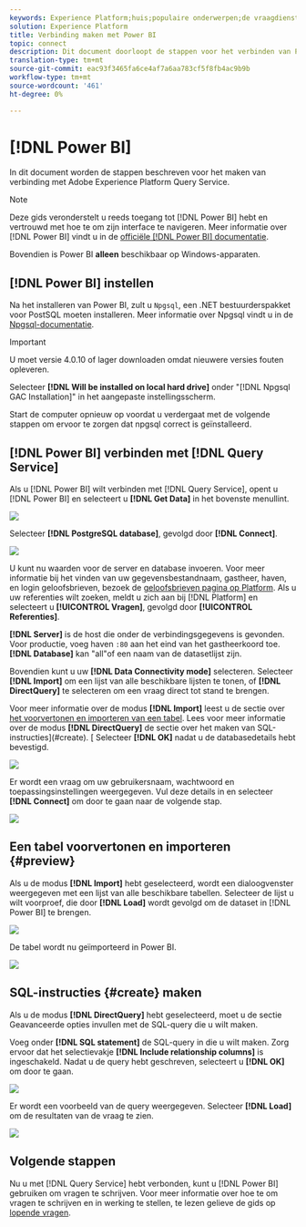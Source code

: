 ```yaml
---
keywords: Experience Platform;huis;populaire onderwerpen;de vraagdienst;de dienst van de vraag;Power BI;macht bi;verbindt met de vraagdienst;
solution: Experience Platform
title: Verbinding maken met Power BI
topic: connect
description: Dit document doorloopt de stappen voor het verbinden van Power BI met de Dienst van de Vraag van Adobe Experience Platform.
translation-type: tm+mt
source-git-commit: eac93f3465fa6ce4af7a6aa783cf5f8fb4ac9b9b
workflow-type: tm+mt
source-wordcount: '461'
ht-degree: 0%

---
```



# [!DNL Power BI]

In dit document worden de stappen beschreven voor het maken van verbinding met Adobe Experience Platform Query Service.

>[!NOTE]
>
> Deze gids veronderstelt u reeds toegang tot [!DNL Power BI] hebt en vertrouwd met hoe te om zijn interface te navigeren. Meer informatie over [!DNL Power BI] vindt u in de [officiële [!DNL Power BI] documentatie](https://docs.looker.com/).
>
> Bovendien is Power BI **alleen** beschikbaar op Windows-apparaten.

## [!DNL Power BI] instellen

Na het installeren van Power BI, zult u `Npgsql`, een .NET bestuurderspakket voor PostSQL moeten installeren. Meer informatie over Npgsql vindt u in de [Npgsql-documentatie](https://www.npgsql.org/doc/index.html).

>[!IMPORTANT]
>
>U moet versie 4.0.10 of lager downloaden omdat nieuwere versies fouten opleveren.

Selecteer **[!DNL Will be installed on local hard drive]** onder &quot;[!DNL Npgsql GAC Installation]&quot; in het aangepaste instellingsscherm.

Start de computer opnieuw op voordat u verdergaat met de volgende stappen om ervoor te zorgen dat npgsql correct is geïnstalleerd.

## [!DNL Power BI] verbinden met [!DNL Query Service]

Als u [!DNL Power BI] wilt verbinden met [!DNL Query Service], opent u [!DNL Power BI] en selecteert u **[!DNL Get Data]** in het bovenste menullint.

![](../images/clients/power-bi/open-power-bi.png)

Selecteer **[!DNL PostgreSQL database]**, gevolgd door **[!DNL Connect]**.

![](../images/clients/power-bi/get-data.png)

U kunt nu waarden voor de server en database invoeren. Voor meer informatie bij het vinden van uw gegevensbestandnaam, gastheer, haven, en login geloofsbrieven, bezoek de [geloofsbrieven pagina op Platform](https://platform.adobe.com/query/configuration). Als u uw referenties wilt zoeken, meldt u zich aan bij [!DNL Platform] en selecteert u **[!UICONTROL Vragen]**, gevolgd door **[!UICONTROL Referenties]**.

**[!DNL Server]** is de host die onder de verbindingsgegevens is gevonden. Voor productie, voeg haven `:80` aan het eind van het gastheerkoord toe. **[!DNL Database]** kan &quot;all&quot;of een naam van de datasetlijst zijn.

Bovendien kunt u uw **[!DNL Data Connectivity mode]** selecteren. Selecteer **[!DNL Import]** om een lijst van alle beschikbare lijsten te tonen, of **[!DNL DirectQuery]** te selecteren om een vraag direct tot stand te brengen.

Voor meer informatie over de modus **[!DNL Import]** leest u de sectie over [het voorvertonen en importeren van een tabel](#preview). Lees voor meer informatie over de modus **[!DNL DirectQuery]** de sectie over het maken van SQL-instructies](#create). [ Selecteer **[!DNL OK]** nadat u de databasedetails hebt bevestigd.

![](../images/clients/power-bi/connectivity-mode.png)

Er wordt een vraag om uw gebruikersnaam, wachtwoord en toepassingsinstellingen weergegeven. Vul deze details in en selecteer **[!DNL Connect]** om door te gaan naar de volgende stap.

![](../images/clients/power-bi/import-mode.png)

## Een tabel voorvertonen en importeren {#preview}

Als u de modus **[!DNL Import]** hebt geselecteerd, wordt een dialoogvenster weergegeven met een lijst van alle beschikbare tabellen. Selecteer de lijst u wilt voorproef, die door **[!DNL Load]** wordt gevolgd om de dataset in [!DNL Power BI] te brengen.

![](../images/clients/power-bi/preview-table.png)

De tabel wordt nu geïmporteerd in Power BI.

![](../images/clients/power-bi/import-table.png)

## SQL-instructies {#create} maken

Als u de modus **[!DNL DirectQuery]** hebt geselecteerd, moet u de sectie Geavanceerde opties invullen met de SQL-query die u wilt maken.

Voeg onder **[!DNL SQL statement]** de SQL-query in die u wilt maken. Zorg ervoor dat het selectievakje **[!DNL Include relationship columns]** is ingeschakeld. Nadat u de query hebt geschreven, selecteert u **[!DNL OK]** om door te gaan.

![](../images/clients/power-bi/direct-query-mode.png)

Er wordt een voorbeeld van de query weergegeven. Selecteer **[!DNL Load]** om de resultaten van de vraag te zien.

![](../images/clients/power-bi/preview-direct-query.png)

## Volgende stappen

Nu u met [!DNL Query Service] hebt verbonden, kunt u [!DNL Power BI] gebruiken om vragen te schrijven. Voor meer informatie over hoe te om vragen te schrijven en in werking te stellen, te lezen gelieve de gids op [lopende vragen](../best-practices/writing-queries.md).